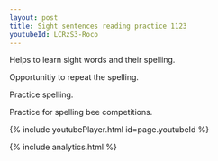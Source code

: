 ```yaml
---
layout: post
title: Sight sentences reading practice 1123
youtubeId: LCRzS3-Roco
---
```

 
 
Helps to learn sight words and their spelling.

Opportunitiy to repeat the spelling. 

Practice spelling. 
 
Practice for spelling bee competitions. 
 
{% include youtubePlayer.html id=page.youtubeId %}
 
 
{% include analytics.html %}